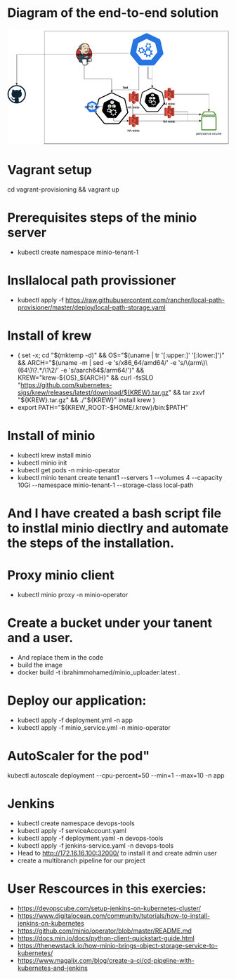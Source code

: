 # Diagram of the end-to-end solution
![Diagram of the end-to-end solution](https://github.com/ibrahimelbanna/devops-task/raw/main/banq-misr.drawio.png)
# Vagrant setup
cd vagrant-provisioning && vagrant up  

# Prerequisites steps of the minio server
- kubectl create namespace minio-tenant-1 
# Insllalocal path provissioner
- kubectl apply -f https://raw.githubusercontent.com/rancher/local-path-provisioner/master/deploy/local-path-storage.yaml
# Install of krew 
- (
  set -x; cd "$(mktemp -d)" &&
  OS="$(uname | tr '[:upper:]' '[:lower:]')" &&
  ARCH="$(uname -m | sed -e 's/x86_64/amd64/' -e 's/\(arm\)\(64\)\?.*/\1\2/' -e 's/aarch64$/arm64/')" &&
  KREW="krew-${OS}_${ARCH}" &&
  curl -fsSLO "https://github.com/kubernetes-sigs/krew/releases/latest/download/${KREW}.tar.gz" &&
  tar zxvf "${KREW}.tar.gz" &&
  ./"${KREW}" install krew
)
- export PATH="${KREW_ROOT:-$HOME/.krew}/bin:$PATH"
# Install of minio  
- kubectl krew install minio
- kubectl minio init
- kubectl get pods -n minio-operator
- kubectl minio tenant create tenant1 --servers 1 --volumes 4 --capacity 10Gi --namespace  minio-tenant-1 --storage-class local-path
# And I have created a bash script file to instlal minio diectlry and automate the steps of the installation. 
# Proxy minio client
- kubectl minio proxy -n minio-operator
# Create a bucket under your tanent and a user.
- And replace them in the code 
- build the image 
- docker build -t ibrahimmohamed/minio_uploader:latest . 
# Deploy our application:
- kubectl apply -f deployment.yml -n app
- kubectl apply -f minio_service.yml -n minio-operator 
# AutoScaler for the pod"
kubectl autoscale deployment  --cpu-percent=50 --min=1 --max=10 -n app

# Jenkins
- kubectl create namespace devops-tools 
- kubectl apply -f serviceAccount.yaml
- kubectl apply -f deployment.yaml -n devops-tools
- kubectl apply -f jenkins-service.yaml  -n devops-tools
- Head to http://172.16.16.100:32000/ to install it and create admin user
- create a multibranch pipeline for our project



# User Rescources in this exercies: 
- https://devopscube.com/setup-jenkins-on-kubernetes-cluster/ 
- https://www.digitalocean.com/community/tutorials/how-to-install-jenkins-on-kubernetes
- https://github.com/minio/operator/blob/master/README.md
- https://docs.min.io/docs/python-client-quickstart-guide.html
- https://thenewstack.io/how-minio-brings-object-storage-service-to-kubernetes/
- https://www.magalix.com/blog/create-a-ci/cd-pipeline-with-kubernetes-and-jenkins